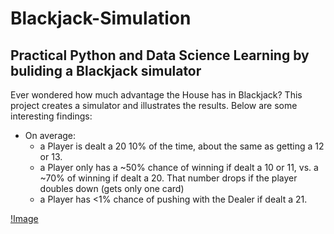 # Blackjack-Simulation
## Practical Python and Data Science Learning by buliding a Blackjack simulator

Ever wondered how much advantage the House has in Blackjack? This project creates a simulator and illustrates the results. Below are some interesting findings: 
-  On average: 
    -  a Player is dealt a 20 10% of the time, about the same as getting a 12 or 13. 
    -  a Player only has a ~50% chance of winning if dealt a 10 or 11, vs. a ~70% of winning if dealt a 20. That number drops if the player doubles down (gets only one card)
    -  a Player has <1% chance of pushing with the Dealer if dealt a 21. 
    
[!Image](https://github.com/kevinclee26/Blackjack-Simulation/image.png)

